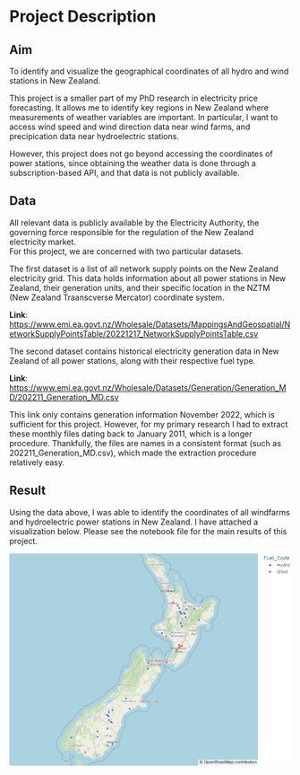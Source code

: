 # Project Description

## Aim

To identify and visualize the geographical coordinates of all hydro and wind stations in New Zealand.

This project is a smaller part of my PhD research in electricity price forecasting. It allows me to identify key regions in New Zealand where measurements of weather variables are important. In particular, I want to access wind speed and wind direction data near wind farms, and precipication data near hydroelectric stations.

However, this project does not go beyond accessing the coordinates of power stations, since obtaining the weather data is done through a subscription-based API, and that data is not publicly available.

## Data

All relevant data is publicly available by the Electricity Authority, the governing force responsible for the regulation of the New Zealand electricity market.  
For this project, we are concerned with two particular datasets.

The first dataset is a list of all network supply points on the New Zealand electricity grid. This data holds information about all power stations in New Zealand, their generation units, and their specific location in the NZTM (New Zealand Traanscverse Mercator) coordinate system.

**Link**: <https://www.emi.ea.govt.nz/Wholesale/Datasets/MappingsAndGeospatial/NetworkSupplyPointsTable/20221217_NetworkSupplyPointsTable.csv>

The second dataset contains historical electricity generation data in New Zealand of all power stations, along with their respective fuel type.

**Link**: <https://www.emi.ea.govt.nz/Wholesale/Datasets/Generation/Generation_MD/202211_Generation_MD.csv>

This link only contains generation information November 2022, which is sufficient for this project. However, for my primary research I had to extract these monthly files dating back to January 2011, which is a longer procedure. Thankfully, the files are names in a consistent format (such as 202211_Generation_MD.csv), which made the extraction procedure relatively easy.

## Result

Using the data above, I was able to identify the coordinates of all windfarms and hydroelectric power stations in New Zealand. I have attached a visualization below. Please see the notebook file for the main results of this project.

![Geographical location of wind farms and hydroelectric stations in New Zealand](figures/location.png)
